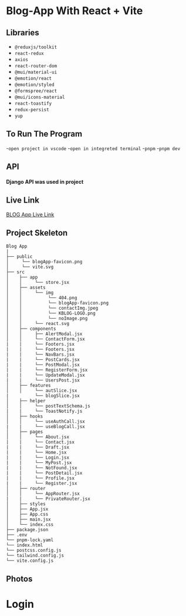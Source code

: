 # Blog-App With React + Vite

## Libraries
- `@reduxjs/toolkit`
- `react-redux`
- `axios`
- `react-router-dom`
- `@mui/material-ui`
- `@emotion/react`
- `@emotion/styled`
- `@formspree/react`
- `@mui/icons-material`
- `react-toastify`
- `redux-persist`
- `yup`

## To Run The Program
-`open project in vscode`
-`open in integreted terminal`
-`pnpm`
-`pnpm dev`

## API
<h4>Django API was used in project</h4>

## Live Link
<a href="https://kblog-app.vercel.app" target="_blank">BLOG App Live Link</a>

## Project Skeleton

```
Blog App
|
├── public
│     └── blogApp-favicon.png
│     └── vite.svg
├── src
│    ├── app
│    │     └── store.jsx
│    ├── assets
│    │     └── img
│    │          └── 404.png
│    │          └── blogApp-favicon.png
│    │          └── contactImg.jpeg
│    │          └── KBLOG-LOGO.png
│    │          └── noImage.png
│    │     └── react.svg
│    ├── components
│    │     ├── AlertModal.jsx
│    │     └── ContactForm.jsx
|    |     └── Footers.jsx
|    |     └── Footers.jsx
|    |     └── NavBars.jsx
|    |     └── PostCards.jsx
|    |     └── PostModal.jsx
|    |     └── RegisterForm.jsx
|    |     └── UpdateModal.jsx
|    |     └── UsersPost.jsx
│    ├── features
│    │     └── autSlice.jsx
|          └── blogSlice.jsx
│    ├── helper
│    │     └── postTextSchema.js
|    |     └── ToastNotify.js
│    ├── hooks
│    │     └── useAuthCall.jsx
|    |     └── useBlogCall.jsx
│    ├── pages
│    │     └── About.jsx
|    |     └── Contact.jsx
|    |     └── Draft.jsx
|    |     └── Home.jsx
|    |     └── Login.jsx
|    |     └── MyPost.jsx
|    |     └── NotFound.jsx
|    |     └── PostDetail.jsx
|    |     └── Profile.jsx
|    |     └── Register.jsx
│    ├── router
│    │     └── AppRouter.jsx
|    |     └── PrivateRouter.jsx
│    ├── styles
│    ├── App.jsx
│    ├── App.css
│    ├── main.jsx
│    └── index.css
├── package.json
├── .env
└── pnpm-lock.yaml
└── index.html
└── postcss.config.js
└── tailwind.config.js
└── vite.config.js
```

## Photos

# Login

















